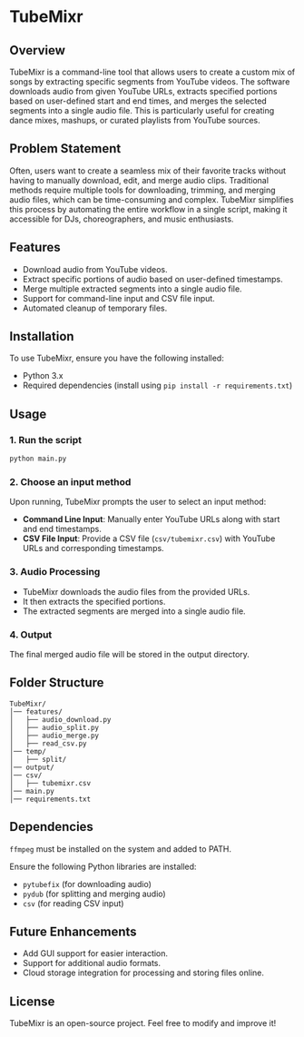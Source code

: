 # TubeMixr

## Overview

TubeMixr is a command-line tool that allows users to create a custom mix of songs by extracting specific segments from YouTube videos. The software downloads audio from given YouTube URLs, extracts specified portions based on user-defined start and end times, and merges the selected segments into a single audio file. This is particularly useful for creating dance mixes, mashups, or curated playlists from YouTube sources.

## Problem Statement

Often, users want to create a seamless mix of their favorite tracks without having to manually download, edit, and merge audio clips. Traditional methods require multiple tools for downloading, trimming, and merging audio files, which can be time-consuming and complex. TubeMixr simplifies this process by automating the entire workflow in a single script, making it accessible for DJs, choreographers, and music enthusiasts.

## Features

- Download audio from YouTube videos.
- Extract specific portions of audio based on user-defined timestamps.
- Merge multiple extracted segments into a single audio file.
- Support for command-line input and CSV file input.
- Automated cleanup of temporary files.

## Installation

To use TubeMixr, ensure you have the following installed:

- Python 3.x
- Required dependencies (install using `pip install -r requirements.txt`)

## Usage

### 1. Run the script

```sh
python main.py
```

### 2. Choose an input method

Upon running, TubeMixr prompts the user to select an input method:

- **Command Line Input**: Manually enter YouTube URLs along with start and end timestamps.
- **CSV File Input**: Provide a CSV file (`csv/tubemixr.csv`) with YouTube URLs and corresponding timestamps.

### 3. Audio Processing

- TubeMixr downloads the audio files from the provided URLs.
- It then extracts the specified portions.
- The extracted segments are merged into a single audio file.

### 4. Output

The final merged audio file will be stored in the output directory.

## Folder Structure

```
TubeMixr/
│── features/
│   ├── audio_download.py
│   ├── audio_split.py
│   ├── audio_merge.py
│   ├── read_csv.py
│── temp/
│   ├── split/
│── output/
│── csv/
│   ├── tubemixr.csv
│── main.py
│── requirements.txt
```

## Dependencies

`ffmpeg` must be installed on the system and added to PATH.

Ensure the following Python libraries are installed:

- `pytubefix` (for downloading audio)
- `pydub` (for splitting and merging audio)
- `csv` (for reading CSV input)

## Future Enhancements

- Add GUI support for easier interaction.
- Support for additional audio formats.
- Cloud storage integration for processing and storing files online.

## License

TubeMixr is an open-source project. Feel free to modify and improve it!